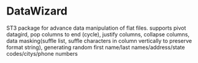 # DataWizard
ST3 package for advance data manipulation of flat files. supports pivot datagird, pop columns to end (cycle), justify columns, collapse columns, data masking(suffle list, suffle characters in column vertically to preserve format string), generating random first name/last names/address/state codes/citys/phone numbers
